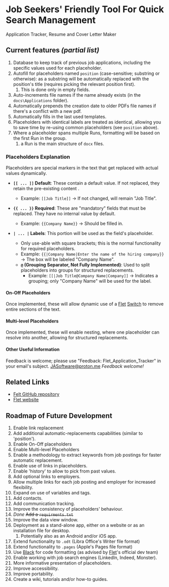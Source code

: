 # Job Seekers' Friendly Tool For Quick Search Management

Application Tracker, Resume and Cover Letter Maker

## Current features _(partial list)_

1. Database to keep track of previous job applications, including the specific values used for each placeholder.
2. Autofill for placeholders named ``position`` (case-sensitive; substring or otherwise): as a substring will be automatically replaced with the position's title (requires picking the relevant position first).
    1. This is done only in empty fields.
3. Auto-increments file names if the name already exists (in the ``docs\Applications`` folder).
4. Automatically prepends the creation date to older PDFs file names if there's a conflict with a new pdf.
5. Automatically fills in the last used templates.
6. Placeholders with identical labels are treated as identical, allowing you to save time by re-using common placeholders (see ``position`` above).
7. Where a placeholder spans multiple Runs, formatting will be based on the first Run in the group.
    1. a Run is the main structure of ``docx`` files.

### Placeholders Explanation

Placeholders are special markers in the text that get replaced with actual values dynamically.

- **``[[ ... ]]`` Default**: These contain a default value. If not replaced, they retain the pre-existing content .
    - Example: `[[Job Title]]` → If not changed, will remain "Job Title".
- **``{{ ... }}`` Required**: These are "mandatory" fields that must be replaced. They have no internal value by default.
    - Example: `{{Company Name}}` → Should be filled in.

- **``| ... |`` Labels**: This portion will be used as the field's placeholder.
    - Only use-able with square brackets; this is the normal functionality for required placeholders.
    - Example: `{{|Company Name|Enter the name of the hiring company}}` → The box will be labeled "Company Name".
    - **``@`` (Grouping Separator, Not Fully Implemented)**: Used to split placeholders into groups for structured replacements.
        - Example: `[[|Job Title@Company Name|Company]]` → Indicates a grouping; only "Company Name" will be used for the label.

#### On-Off Placeholders

Once implemented, these will allow dynamic use of a [Flet](https://flet.dev/) [Switch](https://flet.dev/docs/controls/switch/) to remove entire sections of the text.

#### Multi-level Placeholders

Once implemented, these will enable nesting, where one placeholder can resolve into another, allowing for structured replacements.

#### Other Useful Information

Feedback is welcome; please use "Feedback: Flet_Application_Tracker" in your email's subject. [JASoftware@proton.me](mailto:JASoftware@proton.me) _Feedback welcome!_

## Related Links

* [Felt GitHub repository](https://github.com/flet-dev/flet)
* [Flet website](https://flet.dev/)

## Roadmap of Future Development

1. Enable link replacement
2. Add additional automatic-replacements capabilities (similar to 'position').
3. Enable On-Off placeholders
4. Enable Multi-level Placeholders
5. Enable a methodology to extract keywords from job postings for faster automatic replacement.
6. Enable use of links in placeholders.
7. Enable 'history' to allow to pick from past values.
8. Add optional links to employers.
9. Allow multiple links for each job posting and employer for increased flexibility.
10. Expand on use of variables and tags.
11. Add contacts.
12. Add communication tracking.
13. Improve the consistency of placeholders' behaviour.
14. _Done_ ~~Add a ``requirments.txt``~~
15. Improve the data view window.
16. Deployment as a stand-alone app, either on a website or as an installation file for desktop.
    1. Potentially also as an Android and/or iOS app.
17. Extend functionality to ``.odt`` (Libra Office's Writer file format)
18. Extend functionality to ``.pages`` (Apple's Pages file format)
19. Use [Black](https://github.com/psf/black) for code formatting (as advised by [Flet](https://flet.dev/)'s official dev team)
20. Enable working with job search engines (LinkedIn, Indeed, Monster).
21. More informative presentation of placeholders.
22. Improve accessibility.
23. Improve portability.
24. Create a wiki, tutorials and/or how-to guides.